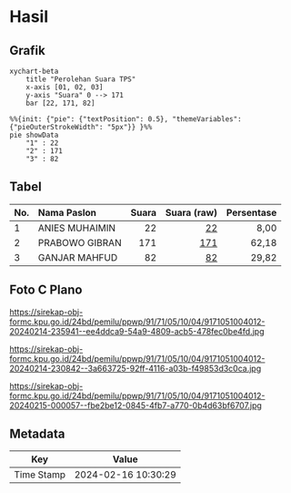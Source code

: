 # Hasil

## Grafik

```mermaid
xychart-beta
    title "Perolehan Suara TPS"
    x-axis [01, 02, 03]
    y-axis "Suara" 0 --> 171
    bar [22, 171, 82]
```

```mermaid
%%{init: {"pie": {"textPosition": 0.5}, "themeVariables": {"pieOuterStrokeWidth": "5px"}} }%%
pie showData
    "1" : 22
    "2" : 171
    "3" : 82
```

## Tabel

| No. | Nama Paslon    | Suara | Suara (raw) | Persentase |
|:--- |:-------------- | -----:| -----------:| ----------:|
| 1   | ANIES MUHAIMIN | 22    | [22][p-1]   | 8,00       |
| 2   | PRABOWO GIBRAN | 171   | [171][p-2]  | 62,18      |
| 3   | GANJAR MAHFUD  | 82    | [82][p-3]   | 29,82      |


[p-1]: https://github.com/gigit-pemilu/pemilu-2024-91-papua/blob/main/pilpres/hitung-suara/sub/91-papua/sub/71-kota-jayapura/sub/05-heram/sub/1004-yabansai/sub/012-tps/sub/paslon-1.txt
[p-2]: https://github.com/gigit-pemilu/pemilu-2024-91-papua/blob/main/pilpres/hitung-suara/sub/91-papua/sub/71-kota-jayapura/sub/05-heram/sub/1004-yabansai/sub/012-tps/sub/paslon-2.txt
[p-3]: https://github.com/gigit-pemilu/pemilu-2024-91-papua/blob/main/pilpres/hitung-suara/sub/91-papua/sub/71-kota-jayapura/sub/05-heram/sub/1004-yabansai/sub/012-tps/sub/paslon-3.txt

## Foto C Plano

https://sirekap-obj-formc.kpu.go.id/24bd/pemilu/ppwp/91/71/05/10/04/9171051004012-20240214-235941--ee4ddca9-54a9-4809-acb5-478fec0be4fd.jpg

https://sirekap-obj-formc.kpu.go.id/24bd/pemilu/ppwp/91/71/05/10/04/9171051004012-20240214-230842--3a663725-92ff-4116-a03b-f49853d3c0ca.jpg

https://sirekap-obj-formc.kpu.go.id/24bd/pemilu/ppwp/91/71/05/10/04/9171051004012-20240215-000057--fbe2be12-0845-4fb7-a770-0b4d63bf6707.jpg


## Metadata

| Key        | Value               |
| ---------- | ------------------- |
| Time Stamp | 2024-02-16 10:30:29 |



